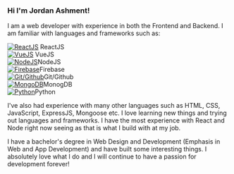 ### Hi I'm Jordan Ashment!

I am a web developer with experience in both the Frontend and Backend.  I am familiar with languages and frameworks such as:  
 
[![ReactJS](tropical-lavender-manatee.faviconkit.com/reactjs.org/128)](https://reactjs.org/) ReactJS  
[![VueJS](tropical-lavender-manatee.faviconkit.com/vuejs.org/128)](https://vuejs.org/) VueJS  
[![NodeJS](tropical-lavender-manatee.faviconkit.com/nodejs.org/128)](https://nodejs.org/en/)NodeJS  
[![Firebase](tropical-lavender-manatee.faviconkit.com/firebase.google.com/128)](https://firebase.google.com/)Firebase  
[![Git/Github](tropical-lavender-manatee.faviconkit.com/github.com/128)](https://github.com/)Git/Github  
[![MongoDB](tropical-lavender-manatee.faviconkit.com/mongodb.com/128)](https://www.mongodb.com/)MonogDB  
[![Python](tropical-lavender-manatee.faviconkit.com/python.org/128)](https://www.python.org/)Python  


I've also had experience with many other languages such as HTML, CSS, JavaScript, ExpressJS, Mongoose etc. I love learning new things and trying out languages and frameworks. I have the most experience with React and Node right now seeing as that is what I build with at my job.  

I have a bachelor's degree in Web Design and Development (Emphasis in Web and App Development) and have built some interesting things. I absolutely love what I do and I will continue to have a passion for development forever!


<!--
**jashment/jashment** is a ✨ _special_ ✨ repository because its `README.md` (this file) appears on your GitHub profile.

Here are some ideas to get you started:

- 🔭 I’m currently working on ...
- 🌱 I’m currently learning ...
- 👯 I’m looking to collaborate on ...
- 🤔 I’m looking for help with ...
- 💬 Ask me about ...
- 📫 How to reach me: ...
- 😄 Pronouns: ...
- ⚡ Fun fact: ...
-->
